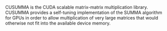 CUSUMMA is the CUDA scalable matrix-matrix multiplication library. CUSUMMA provides a self-tuning implementation of the SUMMA algorithm for GPUs in order to allow multiplication of very large matrices that would otherwise not fit into the available device memory.